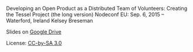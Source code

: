 Developing an Open Product as a Distributed Team of Volunteers: Creating the Tessel Project (the long version)
Nodeconf EU: Sep. 6, 2015 – Waterford, Ireland
Kelsey Breseman

Slides on [Google Drive](https://docs.google.com/presentation/d/1hFato5V0gtpR3axzsr5TdX-uM6peLBL4pB9P55stxwY/edit#slide=id.gba1150f99_0_30)

License: [CC-by-SA 3.0](https://creativecommons.org/licenses/by-sa/3.0/)

